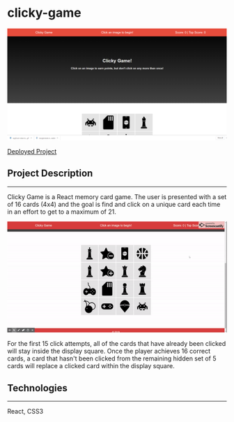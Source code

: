 # clicky-game

![Clicky Game Screenshot](./media/clicky-game.png)

[Deployed Project](https://romansenin.github.io/clicky-game/)

## Project Description
---

Clicky Game is a React memory card game. The user is presented with a set of 16 cards (4x4) and the goal is find and click on a unique card each time in an effort to get to a maximum of 21. 

![Clicky Game Gif](./media/clicky-game.gif)

For the first 15 click attempts, all of the cards that have already been clicked will stay inside the display square. Once the player achieves 16 correct cards, a card that hasn't been clicked from the remaining hidden set of 5 cards will replace a clicked card within the display square.

## Technologies
---
React, CSS3